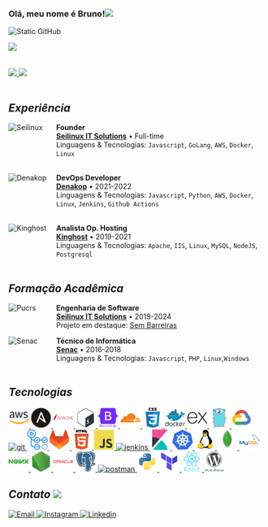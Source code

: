 ### Olá, meu nome é Bruno!<img src="https://github.com/TheDudeThatCode/TheDudeThatCode/blob/master/Assets/Hi.gif" width="24px">

<img src="https://img.shields.io/static/v1?label=Overview&message=bramos013&color=006bed&style=for-the-badge&logo=GitHub" alt="Static GitHub">

![](https://komarev.com/ghpvc/?username=bramos013&color=006bed)

<br>

<a href="https://github.com/bramos013">
    <img height="150em" src="https://github-readme-stats.vercel.app/api?username=bramos013&show_icons=true&bg_color=888888,CCCCCC,FFFFFF,CCCCCC,888888" />
</a>
<a href="https://github.com/bramos013">
    <img height="150em" src="https://github-readme-stats.vercel.app/api/top-langs/?username=bramos013&bg_color=888888,CCCCCC,FFFFFF,CCCCCC,888888&layout=compact" />
</a>
<br><br>

## *Experiência*

[<img align="left" height="94px" width="94px" alt="Seilinux" src="https://media.licdn.com/dms/image/v2/D4D0BAQG-bnIyLZeimw/company-logo_100_100/company-logo_100_100/0/1699296079599?e=1735776000&v=beta&t=rwIX9lXOgALvqWBwBB5pr35GxJpBRes-DVPC-eWqFc4"/>](https://www.seilinux.com.br/)

**Founder** \
[**Seilinux IT Solutions**](https://seilinux.com.br/) • Full-time \
Linguagens & Tecnologias: `Javascript`, `GoLang`, `AWS`, `Docker`, `Linux`\
<br/>

[<img align="left" height="94px" width="94px" alt="Denakop" src="https://denakop.com/assets/img/image.png"/>](https://denakop.com/)

**DevOps Developer** \
[**Denakop**](https://denakop.com/) • 2021-2022 \
Linguagens & Tecnologias: `Javascript`, `Python`, `AWS`, `Docker`, `Linux`, `Jenkins`, `Github Actions`\
<br/>

[<img align="left" height="94px" width="94px" alt="Kinghost" src="https://media.licdn.com/dms/image/v2/C4D0BAQEo86iB4CWM2w/company-logo_100_100/company-logo_100_100/0/1632237246429/kinghost_logo?e=1735776000&v=beta&t=cF1RZgdqeGC5J52ycolMBj4t-7o0b-7fVbLls1Xwujs"/>](https://king.host/)

**Analista Op. Hosting** \
[**Kinghost**](https://king.host/) • 2019-2021 \
Linguagens & Tecnologias: `Apache`, `IIS`, `Linux`, `MySQL`, `NodeJS`, `Postgresql` \
<br/>

## *Formação Acadêmica*

[<img align="left" height="50px" width="94px" alt="Pucrs" src="https://portal.pucrs.br/wp-content/uploads/2024/03/logo_pucrs.png"/>](https://pucrs.br/)

**Engenharia de Software** \
[**Seilinux IT Solutions**](https://seilinux.com.br/) • 2019-2024 \
Projeto em destaque: [Sem Barreiras](https://www.linkedin.com/in/sr1bramos/details/projects/)
<br/>

[<img align="left" height="94px" width="94px" alt="Senac" src="https://media.licdn.com/dms/image/v2/C4D0BAQHN_FEbPNA_kg/company-logo_200_200/company-logo_200_200/0/1672683850621/senac_rs_logo?e=1735776000&v=beta&t=zy5a3GOZOlhGsMD7bpqYNmiqsF_LwjwKBjEEYcW3EIQ"/>](https://senacrs.com.br/)

**Técnico de Informática** \
[**Senac**](https://senacrs.com.br/) • 2016-2018 \
Linguagens & Tecnologias: `Javascript`, `PHP`, `Linux`,`Windows`\
<br/>

## *Tecnologias*

<p align="left"> 
    <a href="https://aws.amazon.com" target="_blank"> <img src="https://github.com/devicons/devicon/blob/master/icons/amazonwebservices/amazonwebservices-original-wordmark.svg" alt="aws" width="40" height="40"/> </a>
    <a href="https://www.ansible.com/" target="_blank"> <img src="https://github.com/devicons/devicon/blob/master/icons/ansible/ansible-original.svg" alt="ansible" width="40" height="40"/> </a>
    <a href="https://www.apache.org/" target="_blank"> <img src="https://github.com/devicons/devicon/blob/master/icons/apache/apache-original-wordmark.svg" alt="apache" width="40" height="40"/> </a>
    <a href="https://www.gnu.org/software/bash/" target="_blank"> <img src="https://github.com/devicons/devicon/blob/master/icons/bash/bash-original.svg" alt="bash" width="40" height="40"/> </a> 
    <a href="https://getbootstrap.com" target="_blank"> <img src="https://raw.githubusercontent.com/devicons/devicon/master/icons/bootstrap/bootstrap-plain-wordmark.svg" alt="bootstrap" width="40" height="40"/> </a> 
    <a href="https://cloudflare.com/" target="_blank"> <img src="https://raw.githubusercontent.com/devicons/devicon/master/icons/cloudflare/cloudflare-original.svg" alt="cloudflare" width="40" height="40"/> </a> 
    <a href="https://www.w3schools.com/css/" target="_blank"> <img src="https://raw.githubusercontent.com/devicons/devicon/master/icons/css3/css3-original-wordmark.svg" alt="css3" width="40" height="40"/> </a> 
    <a href="https://www.docker.com/" target="_blank"> <img src="https://raw.githubusercontent.com/devicons/devicon/master/icons/docker/docker-original-wordmark.svg" alt="docker" width="40" height="40"/> </a>     
    <a href="https://expressjs.com/pt-br/" target="_blank"> <img src="https://raw.githubusercontent.com/devicons/devicon/master/icons/express/express-original.svg" alt="express" width="40" height="40"/> </a>     
    <a href="https://go.dev" target="_blank"> <img src="https://raw.githubusercontent.com/devicons/devicon/master/icons/go/go-original.svg" alt="go" width="40" height="40"/> </a> 
    <a href="https://cloud.google.com/" target="_blank"> <img src="https://github.com/devicons/devicon/blob/master/icons/googlecloud/googlecloud-original.svg" alt="googlecloud" width="40" height="40"/> </a>     
    <a href="https://git-scm.com/" target="_blank"> <img src="https://www.vectorlogo.zone/logos/git-scm/git-scm-icon.svg" alt="git" width="40" height="40"/> </a> 
    <a href="https://docs.github.com/pt/actions" target="_blank"> <img src="https://github.com/devicons/devicon/blob/master/icons/githubactions/githubactions-original.svg" alt="github actions" width="40" height="40"/> </a> 
    <a href="https://gitlab.com/" target="_blank"> <img src="https://github.com/devicons/devicon/blob/master/icons/gitlab/gitlab-original.svg" alt="gitlab" width="40" height="40"/> </a> 
    <a href="https://www.w3.org/html/" target="_blank"> <img src="https://raw.githubusercontent.com/devicons/devicon/master/icons/html5/html5-original-wordmark.svg" alt="html5" width="40" height="40"/> </a> 
    <a href="https://developer.mozilla.org/en-US/docs/Web/JavaScript" target="_blank"> <img src="https://raw.githubusercontent.com/devicons/devicon/master/icons/javascript/javascript-original.svg" alt="javascript" width="40" height="40"/> </a>     
    <a href="https://www.jenkins.io" target="_blank"> <img src="https://www.vectorlogo.zone/logos/jenkins/jenkins-icon.svg" alt="jenkins" width="40" height="40"/> </a>     
    <a href="https://elastic.co/kibana" target="_blank"> <img src="https://raw.githubusercontent.com/devicons/devicon/master/icons/kibana/kibana-original.svg" alt="kibana" width="40" height="40"/> </a> 
    <a href="https://kubernetes.io/" target="_blank"> <img src="https://raw.githubusercontent.com/devicons/devicon/master/icons/kubernetes/kubernetes-original.svg" alt="kubernetes" width="40" height="40"/> </a> 
    <a href="https://www.linux.org/" target="_blank"> <img src="https://raw.githubusercontent.com/devicons/devicon/master/icons/linux/linux-original.svg" alt="linux" width="40" height="40"/> </a> 
    <a href="https://mongodb.com/" target="_blank"> <img src="https://github.com/devicons/devicon/blob/master/icons/mongodb/mongodb-original.svg" alt="mongodb" width="40" height="40"/> </a> 
    <a href="https://www.mysql.com/" target="_blank"> <img src="https://raw.githubusercontent.com/devicons/devicon/master/icons/mysql/mysql-original-wordmark.svg" alt="mysql" width="40" height="40"/> </a>         
    <a href="https://nginx.org/en/" target="_blank"> <img src="https://github.com/devicons/devicon/blob/master/icons/nginx/nginx-original.svg" alt="nginx" width="40" height="40"/> </a> 
    <a href="https://nodejs.org/en/" target="_blank"> <img src="https://github.com/devicons/devicon/blob/master/icons/nodejs/nodejs-original.svg" alt="nodejs" width="40" height="40"/> </a> 
    <a href="https://www.oracle.com/br/index.html/" target="_blank"> <img src="https://github.com/devicons/devicon/blob/master/icons/oracle/oracle-original.svg" alt="oracle" width="40" height="40"/> </a> 
    <a href="https://www.postgresql.org" target="_blank"> <img src="https://github.com/devicons/devicon/blob/master/icons/postgresql/postgresql-original.svg" alt="postgresql" width="40" height="40"/> </a> 
    <a href="https://postman.com" target="_blank"> <img src="https://www.vectorlogo.zone/logos/getpostman/getpostman-icon.svg" alt="postman" width="40" height="40"/> </a> 
    <a href="https://www.python.org" target="_blank"> <img src="https://raw.githubusercontent.com/devicons/devicon/master/icons/python/python-original.svg" alt="python" width="40" height="40"/> </a> 
    <a href="https://terraform.io" target="_blank"> <img src="https://raw.githubusercontent.com/devicons/devicon/master/icons/terraform/terraform-original.svg" alt="terraform" width="40" height="40"/> </a> 
    <a href="https://reactjs.org/" target="_blank"> <img src="https://raw.githubusercontent.com/devicons/devicon/master/icons/react/react-original-wordmark.svg" alt="react" width="40" height="40"/> </a> 
    <a href="https://wordpress.org/" target="_blank"> <img src="https://raw.githubusercontent.com/devicons/devicon/master/icons/wordpress/wordpress-original.svg" alt="wordpress" width="40" height="40"/> </a> 
</p>
    
## *Contato* <img src="https://github.com/TheDudeThatCode/TheDudeThatCode/blob/master/Assets/Handshake.gif" height="24px">

<p align="left">
    <a href="mailto:brunoramos013@gmail.com" target="_blank"> <img src="https://github.com/TheDudeThatCode/TheDudeThatCode/blob/master/Assets/Gmail.svg" alt="Email" width="35" height="35"/> </a> 
    <a href="https://www.instagram.com/sr1bramos/" target="_blank"> <img src="https://github.com/TheDudeThatCode/TheDudeThatCode/blob/master/Assets/Instagram.svg" alt="Instagram" width="35" height="35"/> </a> 
    <a href="https://www.linkedin.com/in/sr1bramos/" target="_blank"> <img src="https://github.com/TheDudeThatCode/TheDudeThatCode/blob/master/Assets/Linkedin.svg" alt="Linkedin" width="35" height="35"/> </a> 
</p>
